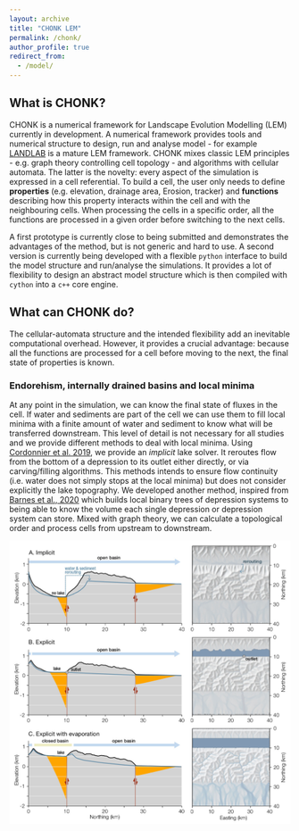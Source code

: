 ```yaml
---
layout: archive
title: "CHONK LEM"
permalink: /chonk/
author_profile: true
redirect_from:
  - /model/
---
```


## What is CHONK?

CHONK is a numerical framework for Landscape Evolution Modelling (LEM) currently in development. A numerical framework provides tools and numerical structure to design, run and analyse model - for example [LANDLAB](https://esurf.copernicus.org/articles/8/379/2020/) is a mature LEM framework. CHONK mixes classic LEM principles - e.g. graph theory controlling cell topology - and algorithms with cellular automata. The latter is the novelty: every aspect of the simulation is expressed in a cell referential. To build a cell, the user only needs to define **properties** (e.g. elevation, drainage area, Erosion, tracker) and **functions** describing how this property interacts within the cell and with the neighbouring cells. When processing the cells in a specific order, all the functions are processed in a given order before switching to the next cells.

A first prototype is currently close to being submitted and demonstrates the advantages of the method, but is not generic and hard to use. A second version is currently being developed with a flexible `python` interface to build the model structure and run/analyse the simulations. It provides a lot of flexibility to design an abstract model structure which is then compiled with `cython` into a `c++` core engine. 


## What can CHONK do?

The cellular-automata structure and the intended flexibility add an inevitable computational overhead. However, it provides a crucial advantage: because all the functions are processed for a cell before moving to the next, the final state of properties is known.

### Endorehism, internally drained basins and local minima

At any point in the simulation, we can know the final state of fluxes in the cell. If water and sediments are part of the cell we can use them to fill local minima with a finite amount of water and sediment to know what will be transferred downstream. This level of detail is not necessary for all studies and we provide different methods to deal with local minima. Using [Cordonnier et al. 2019](https://esurf.copernicus.org/articles/7/549/2019/), we provide an _implicit_ lake solver. It reroutes flow from the bottom of a depression to its outlet either directly, or via carving/filling algorithms. This methods intends to ensure flow continuity (i.e. water does not simply stops at the local minima) but does not consider explicitly the lake topography. We developed another method, inspired from [Barnes et al., 2020](https://esurf.copernicus.org/articles/8/431/2020/) which builds local binary trees of depression systems to being able to know the volume each single depression or depression system can store. Mixed with graph theory, we can calculate a topological order and process cells from upstream to downstream. 


![alt text](/files/CHONK_figure_lake.jpg) 